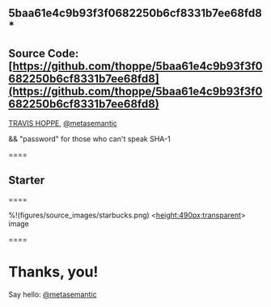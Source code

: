 ## 5baa61e4c9b93f3f0682250b6cf8331b7ee68fd8*

Source Code: [https://github.com/thoppe/5baa61e4c9b93f3f0682250b6cf8331b7ee68fd8](https://github.com/thoppe/5baa61e4c9b93f3f0682250b6cf8331b7ee68fd8)
----------
[TRAVIS HOPPE](http://thoppe.github.io/), [@metasemantic](https://twitter.com/metasemantic)

&& "password" for those who can't speak SHA-1
  
====

## Starter

====

%!(figures/source_images/starbucks.png) <<height:490px;transparent>> image

====
      
#  Thanks, you!
Say hello: [@metasemantic](https://twitter.com/metasemantic)
